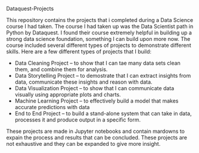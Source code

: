 Dataquest-Projects

This repository contains the projects that i completed during a Data Science course I had taken. The course I had taken up was the Data Scientist path in  Python by Dataquest. I found their course extremely helpful in building up a strong data science foundation, something I can build upon more now. The course included several different types of projects to demonstrate different skills. Here are a few different types of projects that I build:
* Data Cleaning Project – to show that I can tae many data sets clean them, and combine them for analysis.
* Data Storytelling Project – to demostrate that I can extract insights from data, communicate these insights and reason with data. 
* Data Visualization Project – to show that I can communicate data visually using appropriate plots and charts.
* Machine Learning Project – to effectively build a model that makes accurate predictions with data 
* End to End Project – to build a stand-alone system that can take in data, processes it and produce output in a specific form.

These projects are made in Jupyter notebooks and contain mardowns to expain the process and results that can be concluded. These projects are not exhaustive and they can be expanded to give more insight. 
